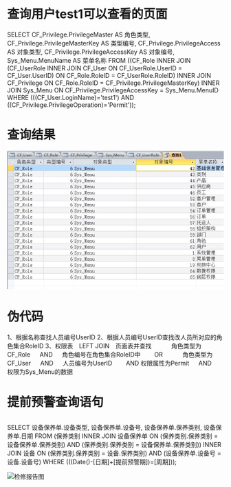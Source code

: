# 查询用户test1可以查看的页面
SELECT CF_Privilege.PrivilegeMaster AS 角色类型,</br>
CF_Privilege.PrivilegeMasterKey AS 类型编号, CF_Privilege.PrivilegeAccess AS 对象类型, CF_Privilege.PrivilegeAccessKey AS 对象编号, Sys_Menu.MenuName AS 菜单名称
FROM ((CF_Role INNER JOIN (CF_UserRole INNER JOIN CF_User ON CF_UserRole.UserID = CF_User.UserID) ON CF_Role.RoleID = CF_UserRole.RoleID) INNER JOIN CF_Privilege ON CF_Role.RoleID = CF_Privilege.PrivilegeMasterKey) INNER JOIN Sys_Menu ON CF_Privilege.PrivilegeAccessKey = Sys_Menu.MenuID
WHERE (((CF_User.LoginName)='test1') AND ((CF_Privilege.PrivilegeOperation)='Permit'));

# 查询结果
![页面](https://github.com/09143520/rpy/blob/master/RBAC/menu.JPG)

# 伪代码
1、根据名称查找人员编号UserID
2、根据人员编号UserID查找改人员所对应的角色集合RoleID
3、权限表 LEFT JOIN 页面表并查找
   角色类型为CF_Role   AND   角色编号在角色集合RoleID中
  OR
   角色类型为CF_User   AND   人员编号为UserID
  AND 权限属性为Permit   AND   权限为Sys_Menu的数据

# 提前预警查询语句
##
SELECT 设备保养单.设备类型, 设备保养单.设备号, 设备保养单.保养类别, 设备保养单.日期
FROM (保养类别 INNER JOIN 设备保养单 ON (保养类别.保养类别 = 设备保养单.保养类别) AND (保养类别.保养类别 = 设备保养单.保养类别)) INNER JOIN 设备 ON (保养类别.保养类别 = 设备.保养类别) AND (设备保养单.设备号 = 设备.设备号)
WHERE (((Date()-[日期]+[提前预警期])=[周期]));

![检修报告图](https://github.com/09143520/guanlixx/blob/master/图片/检修报告查询.png)

